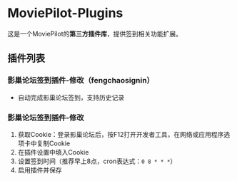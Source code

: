 # MoviePilot-Plugins

这是一个MoviePilot的**第三方插件库**，提供签到相关功能扩展。

## 插件列表

### 影巢论坛签到插件-修改（fengchaosignin）
- 自动完成影巢论坛签到，支持历史记录

### 影巢论坛签到插件-修改
1. 获取Cookie：登录影巢论坛后，按F12打开开发者工具，在网络或应用程序选项卡中复制Cookie
2. 在插件设置中填入Cookie
3. 设置签到时间（推荐早上8点，cron表达式：`0 8 * * *`）
4. 启用插件并保存

